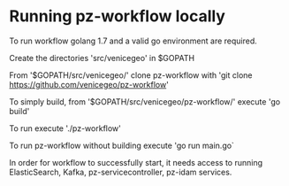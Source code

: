 # Running pz-workflow locally

To run workflow golang 1.7 and a valid go environment are required.

Create the directories 'src/venicegeo' in $GOPATH

From '$GOPATH/src/venicegeo/' clone pz-workflow with 'git clone https://github.com/venicegeo/pz-workflow'

To simply build, from '$GOPATH/src/venicegeo/pz-workflow/' execute 'go build'

To run execute './pz-workflow'

To run pz-workflow without building execute 'go run main.go`

In order for workflow to successfully start, it needs access to running ElasticSearch, Kafka, pz-servicecontroller, pz-idam services.
